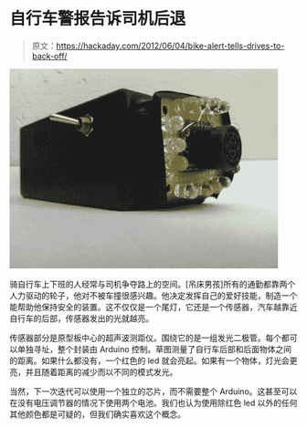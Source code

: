 # 自行车警报告诉司机后退

> 原文：<https://hackaday.com/2012/06/04/bike-alert-tells-drives-to-back-off/>

![](img/c4e847ee244e918d4c3d83ac5ce0f3d9.png "Bright-Bike-the-Automated-Alert-System-for-Bikers")

骑自行车上下班的人经常与司机争夺路上的空间。[吊床男孩]所有的通勤都靠两个人力驱动的轮子，他对不被车撞很感兴趣。他决定发挥自己的爱好技能，制造一个能帮助他保持安全的装置。这不仅仅是一个尾灯，它还是一个传感器，汽车越靠近自行车的后部，传感器发出的光就越亮。

传感器部分是原型板中心的超声波测距仪。围绕它的是一组发光二极管。每个都可以单独寻址，整个封装由 Arduino 控制。草图测量了自行车后部和后面物体之间的距离。如果什么都没有，一个红色的 led 就会亮起。如果有一个物体，灯光会更亮，并且随着距离的减少而以不同的模式发光。

当然，下一次迭代可以使用一个独立的芯片，而不需要整个 Arduino。这甚至可以在没有电压调节器的情况下使用两个电池。我们也认为使用除红色 led 以外的任何其他颜色都是可疑的，但我们确实喜欢这个概念。